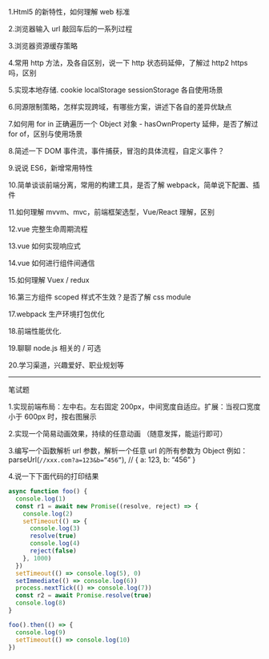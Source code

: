 1.Html5 的新特性，如何理解 web 标准

2.浏览器输入 url 敲回车后的一系列过程

3.浏览器资源缓存策略

4.常用 http 方法，及各自区别，说一下 http 状态码延伸，了解过 http2 https 吗，区别

5.实现本地存储. cookie localStorage sessionStorage 各自使用场景

6.同源限制策略，怎样实现跨域，有哪些方案，讲述下各自的差异优缺点

7.如何用 for in 正确遍历一个 Object 对象 - hasOwnProperty
延伸，是否了解过 for of，区别与使用场景

8.简述一下 DOM 事件流，事件捕获，冒泡的具体流程，自定义事件？

9.说说 ES6，新增常用特性

10.简单谈谈前端分离，常用的构建工具，是否了解 webpack，简单说下配置、插件

11.如何理解 mvvm、mvc，前端框架选型，Vue/React 理解，区别

12.vue 完整生命周期流程

13.vue 如何实现响应式

14.vue 如何进行组件间通信

15.如何理解 Vuex / redux

16.第三方组件 scoped 样式不生效？是否了解 css module

17.webpack 生产环境打包优化

18.前端性能优化.

19.聊聊 node.js 相关的 / 可选

20.学习渠道，兴趣爱好、职业规划等

---

笔试题

1.实现前端布局：左中右。左右固定 200px，中间宽度自适应。扩展：当视口宽度小于 600px 时，按右图展示

2.实现一个简易动画效果，持续的任意动画 （随意发挥，能运行即可）

3.编写一个函数解析 url 参数，解析一个任意 url 的所有参数为 Object
例如：parseUrl(`//xxx.com?a=123&b=”456”`), // { a: 123, b: “456” }

4.说一下下面代码的打印结果

```js
async function foo() {
  console.log(1)
  const r1 = await new Promise((resolve, reject) => {
    console.log(2)
    setTimeout(() => {
      console.log(3)
      resolve(true)
      console.log(4)
      reject(false)
    }, 1000)
  })
  setTimeout(() => console.log(5), 0)
  setImmediate(() => console.log(6))
  process.nextTick(() => console.log(7))
  const r2 = await Promise.resolve(true)
  console.log(8)
}

foo().then(() => {
  console.log(9)
  setTimeout(() => console.log(10)
})
```
